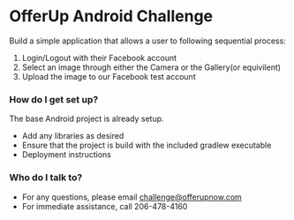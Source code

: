# OfferUp Android Challenge #

Build a simple application that allows a user to following sequential process:
<ol> 
	<li>Login/Logout with their Facebook account</li>
	<li>Select an image through either the Camera or the Gallery(or equivilent)</li>
	<li>Upload the image to our Facebook test account</li>
</ol> 

### How do I get set up? ###

The base Android project is already setup.

* Add any libraries as desired
* Ensure that the project is build with the included gradlew executable
* Deployment instructions

### Who do I talk to? ###

* For any questions, please email challenge@offerupnow.com
* For immediate assistance, call 206-478-4160